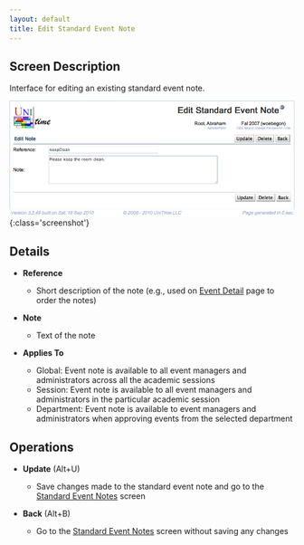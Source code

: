 ```yaml
---
layout: default
title: Edit Standard Event Note
---
```



## Screen Description

Interface for editing an existing standard event note.

![Edit Standard Event Note](images/edit-standard-event-note-1.png){:class='screenshot'}

## Details

* **Reference**
	* Short description of the note (e.g., used on [Event Detail](event-detail) page to order the notes)

* **Note**
	* Text of the note

* **Applies To**
	* Global: Event note is available to all event managers and administrators across all the academic sessions
	* Session: Event note is available to all event managers and administrators in the particular academic session
	* Department: Event note is available to event managers and administrators when approving events from the selected department

## Operations

* **Update** (Alt+U)
	* Save changes made to the standard event note and go to the [Standard Event Notes](standard-event-notes) screen

* **Back** (Alt+B)
	* Go to the [Standard Event Notes](standard-event-notes) screen without saving any changes
